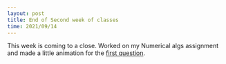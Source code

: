 ```yaml
---
layout: post
title: End of Second week of classes
time: 2021/09/14
---
```


This week is coming to a close. Worked on my Numerical algs assignment and made a little animation for the <a class="sidebar-nav-item" href="{{ site.baseurl }}/public/pages/Animations#Finite_Difference_Example.avi" style="display:inline">first question</a>.

